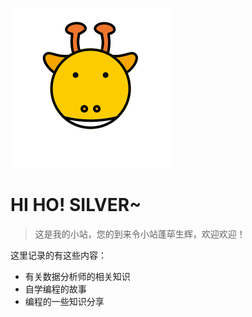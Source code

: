 
![](./static/giraffe128.svg)

# HI HO! SILVER~

> 这是我的小站，您的到来令小站蓬荜生辉，欢迎欢迎！

这里记录的有这些内容：

- 有关数据分析师的相关知识
- 自学编程的故事
- 编程的一些知识分享